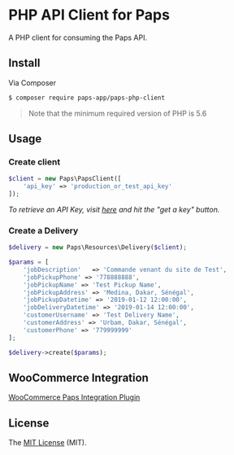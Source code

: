 # PHP API Client for Paps

<!-- [![Build Status](https://travis-ci.org/aglipanci/Paps-api.svg?branch=master)](https://travis-ci.org/aglipanci/Paps-api) -->

A PHP client for consuming the Paps API.

## Install

Via Composer

```bash
$ composer require paps-app/paps-php-client
```

> Note that the minimum required version of PHP is 5.6

## Usage

### Create client

```php
$client = new Paps\PapsClient([
    'api_key' => 'production_or_test_api_key'
]);
```

_To retrieve an API Key, visit [here](https://developers.paps.sn) and hit the "get a key" button._

### Create a Delivery

```php
$delivery = new Paps\Resources\Delivery($client);

$params = [
    'jobDescription'   => 'Commande venant du site de Test',
    'jobPickupPhone' => '778888888',
    'jobPickupName' => 'Test Pickup Name',
    'jobPickupAddress' => 'Medina, Dakar, Sénégal',
    'jobPickupDatetime' => '2019-01-12 12:00:00',
    'jobDeliveryDatetime' => '2019-01-14 12:00:00',
    'customerUsername' => 'Test Delivery Name',
    'customerAddress' => 'Urbam, Dakar, Sénégal',
    'customerPhone' => '779999999'
];

$delivery->create($params);
```

## WooCommerce Integration

[WooCommerce Paps Integration Plugin](https://wordpress.org/plugins/woocommerce-paps/)

## License

The [MIT License](https://opensource.org/licenses/MIT) (MIT).

